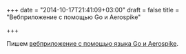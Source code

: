 +++
date = "2014-10-17T21:41:09+03:00"
draft = false
title = "Вебприложение с помощью Go и Aerospike"

+++

<p>Пишем <a href="http://www.iamontheinet.com/2014/10/13/web-app-with-go-and-aerospike/">вебприложение с помощью языка Go и&nbsp;Aerospike</a>.</p>

